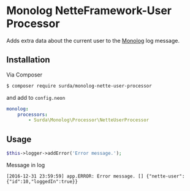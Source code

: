 Monolog NetteFramework-User Processor
======================================

Adds extra data about the current user to the [Monolog](https://github.com/Seldaek/monolog) log message.

## Installation

Via Composer

``` bash
$ composer require surda/monolog-nette-user-processor
```

and add to `config.neon`

```yml
monolog:
	processors:
		- Surda\Monolog\Processor\NetteUserProcessor
```

## Usage

```php
$this->logger->addError('Error message.');
```

Message in log

```text
[2016-12-31 23:59:59] app.ERROR: Error message. [] {"nette-user":{"id":10,"loggedIn":true}}
```

